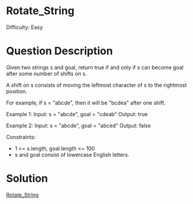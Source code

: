 
# Rotate_String

Difficulty: Easy

# Question Description

Given two strings s and goal, return true if and only if s can become goal after some number of shifts on s.

A shift on s consists of moving the leftmost character of s to the rightmost position.

For example, if s = "abcde", then it will be "bcdea" after one shift.

Example 1:
Input: s = "abcde", goal = "cdeab"
Output: true

Example 2:
Input: s = "abcde", goal = "abced"
Output: false

Constraints:

- 1 <= s.length, goal.length <= 100
- s and goal consist of lowercase English letters.

# Solution

[Rotate_String]([796]Rotate_String.py)

    